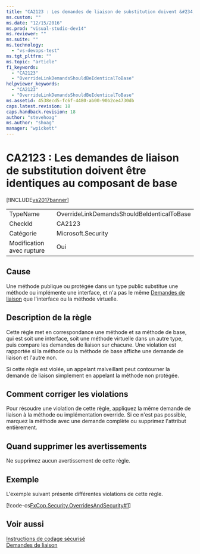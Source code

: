 ```yaml
---
title: "CA2123 : Les demandes de liaison de substitution doivent &#234;tre identiques au composant de base | Microsoft Docs"
ms.custom: ""
ms.date: "12/15/2016"
ms.prod: "visual-studio-dev14"
ms.reviewer: ""
ms.suite: ""
ms.technology: 
  - "vs-devops-test"
ms.tgt_pltfrm: ""
ms.topic: "article"
f1_keywords: 
  - "CA2123"
  - "OverrideLinkDemandsShouldBeIdenticalToBase"
helpviewer_keywords: 
  - "CA2123"
  - "OverrideLinkDemandsShouldBeIdenticalToBase"
ms.assetid: 4538ecd5-fc6f-4480-ab00-90b2ce4730db
caps.latest.revision: 18
caps.handback.revision: 18
author: "stevehoag"
ms.author: "shoag"
manager: "wpickett"
---
```

# CA2123 : Les demandes de liaison de substitution doivent &#234;tre identiques au composant de base
[!INCLUDE[vs2017banner](../code-quality/includes/vs2017banner.md)]

|||  
|-|-|  
|TypeName|OverrideLinkDemandsShouldBeIdenticalToBase|  
|CheckId|CA2123|  
|Catégorie|Microsoft.Security|  
|Modification avec rupture|Oui|  
  
## Cause  
 Une méthode publique ou protégée dans un type public substitue une méthode ou implémente une interface, et n'a pas le même [Demandes de liaison](../Topic/Link%20Demands.md) que l'interface ou la méthode virtuelle.  
  
## Description de la règle  
 Cette règle met en correspondance une méthode et sa méthode de base, qui est soit une interface, soit une méthode virtuelle dans un autre type, puis compare les demandes de liaison sur chacune.  Une violation est rapportée si la méthode ou la méthode de base affiche une demande de liaison et l'autre non.  
  
 Si cette règle est violée, un appelant malveillant peut contourner la demande de liaison simplement en appelant la méthode non protégée.  
  
## Comment corriger les violations  
 Pour résoudre une violation de cette règle, appliquez la même demande de liaison à la méthode ou implémentation override.  Si ce n'est pas possible, marquez la méthode avec une demande complète ou supprimez l'attribut entièrement.  
  
## Quand supprimer les avertissements  
 Ne supprimez aucun avertissement de cette règle.  
  
## Exemple  
 L'exemple suivant présente différentes violations de cette règle.  
  
 [!code-cs[FxCop.Security.OverridesAndSecurity#1](../code-quality/codesnippet/CSharp/ca2123-override-link-demands-should-be-identical-to-base_1.cs)]  
  
## Voir aussi  
 [Instructions de codage sécurisé](../Topic/Secure%20Coding%20Guidelines.md)   
 [Demandes de liaison](../Topic/Link%20Demands.md)